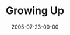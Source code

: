 ---
layout: message
category: message
series: "Special Effects"
title: "Growing Up"
date: 2005-07-23-00-00
message_id: 110
audio: "http://s3.amazonaws.com/crossroads-media/messages/audio/Special_Effects_06_07-24-05_Growing_Up.mp3"
audio-duration: "38:53"
tag: 
 - humility
 - decision
 - growth
 - learning
 - growing
 - hewitt
 - greg
explicit: false
---